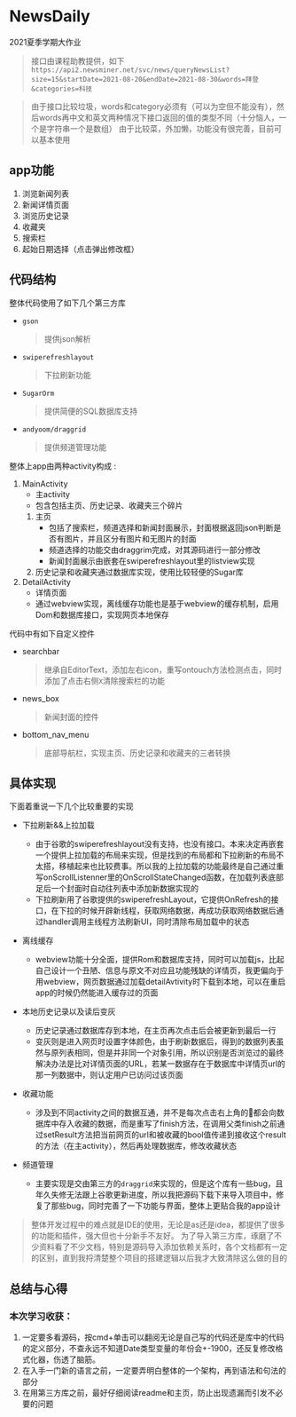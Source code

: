 # NewsDaily
2021夏季学期大作业

> 接口由课程助教提供，如下
> ``` https://api2.newsminer.net/svc/news/queryNewsList?size=15&startDate=2021-08-20&endDate=2021-08-30&words=拜登&categories=科技 ```

> 由于接口比较垃圾，words和category必须有（可以为空但不能没有），然后words再中文和英文两种情况下接口返回的值的类型不同（十分恼人，一个是字符串一个是数组）
> 由于比较菜，外加懒，功能没有很完善，目前可以基本使用

## app功能
1. 浏览新闻列表
2. 新闻详情页面
3. 浏览历史记录
4. 收藏夹
5. 搜索栏
6. 起始日期选择（点击弹出修改框）


## 代码结构
整体代码使用了如下几个第三方库
* ```gson```
    > 提供json解析

* ```swiperefreshlayout```
    > 下拉刷新功能

* ```SugarOrm```
    > 提供简便的SQL数据库支持

* ```andyoom/draggrid```
    > 提供频道管理功能

整体上app由两种activity构成 :
1. MainActivity
    - 主activity
    - 包含包括主页、历史记录、收藏夹三个碎片
    1. 主页
        - 包括了搜索栏，频道选择和新闻封面展示，封面根据返回json判断是否有图片，并且区分有图片和无图片的封面
        - 频道选择的功能交由draggrim完成，对其源码进行一部分修改
        - 新闻封面展示由嵌套在swiperefreshlayout里的listview实现
    2. 历史记录和收藏夹通过数据库实现，使用比较轻便的Sugar库
2. DetailActivity
    - 详情页面
    - 通过webview实现，离线缓存功能也是基于webview的缓存机制，启用Dom和数据库接口，实现网页本地保存

代码中有如下自定义控件
* searchbar
    > 继承自EditorText，添加左右icon，重写ontouch方法检测点击，同时添加了点击右侧```X```清除搜索栏的功能

* news_box
    > 新闻封面的控件

* bottom_nav_menu
    > 底部导航栏，实现主页、历史记录和收藏夹的三者转换

## 具体实现
下面着重说一下几个比较重要的实现
* 下拉刷新&&上拉加载
    - 由于谷歌的swiperefreshlayout没有支持，也没有接口。本来决定再嵌套一个提供上拉加载的布局来实现，但是找到的布局都和下拉刷新的布局不太搭，移植起来也比较费事。所以我的上拉加载的功能最终是自己通过重写onScrollListenner里的OnScrollStateChanged函数，在加载列表底部足后一个封面时自动往列表中添加新数据实现的
    - 下拉刷新用了谷歌提供的swiperefreshLayout，它提供OnRefresh的接口，在下拉的时候开辟新线程，获取网络数据，再成功获取网络数据后通过handler调用主线程方法刷新UI，同时清除布局加载中的状态

* 离线缓存
    - webview功能十分全面，提供Rom和数据库支持，同时可以加载js，比起自己设计一个丑陋、信息与原文不对应且功能残缺的详情页，我更偏向于用webview，网页数据通过加载detailAvtivity时下载到本地，可以在重启app的时候仍然能进入缓存过的页面

* 本地历史记录以及读后变灰
    - 历史记录通过数据库存到本地，在主页再次点击后会被更新到最后一行
    - 变灰则是进入网页时设置字体颜色，由于刷新数据后，得到的数据列表虽然与原列表相同，但是并非同一个对象引用，所以识别是否浏览过的最终解决办法是比对详情页面的URL，若某一数据存在于数据库中详情页url的那一列数据中，则认定用户已访问过该页面

* 收藏功能
    - 涉及到不同activity之间的数据互通，并不是每次点击右上角的🌟都会向数据库中存入收藏的数据，而是重写了finish方法，在调用父类finish之前通过setResult方法把当前网页的url和被收藏的bool值传递到接收这个result的方法（在主activity），然后再处理数据库，修改收藏状态

* 频道管理
    - 主要实现是交由第三方的```draggrid```来实现的，但是这个库有一些bug，且年久失修无法跟上谷歌更新进度，所以我把源码下载下来导入项目中，修复了那些bug，同时完善了一下功能与界面，整体上更贴合我的app设计

> 整体开发过程中的难点就是IDE的使用，无论是as还是idea，都提供了很多的功能和插件，强大但也十分新手不友好。
> 为了导入第三方库，琢磨了不少资料看了不少文档，特别是源码导入添加依赖关系时，各个文档都有一定的区别，直到我捋清楚整个项目的搭建逻辑以后我才大致清除这么做的目的

## 总结与心得
### 本次学习收获：
1. 一定要多看源码，按cmd+单击可以翻阅无论是自己写的代码还是库中的代码的定义部分，不查永远不知道Date类型变量的年份会+-1900，还反复修改格式化器，伤透了脑筋。
2. 在入手一门新的语言之前，一定要弄明白整体的一个架构，再到语法和句法的部分
3. 在用第三方库之前，最好仔细阅读readme和主页，防止出现遗漏而引发不必要的问题


